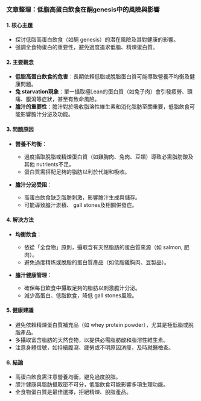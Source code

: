 ### 文章整理：低脂高蛋白飲食在酮genesis中的風險與影響

#### 1. 核心主題
- 探讨低脂高蛋白飲食（如酮 genesis）的潜在風險及其對健康的影響。
- 强調全食物蛋白的重要性，避免過度追求低脂、精煉蛋白質。

#### 2. 主要觀念
- **低脂高蛋白飲食的危害**：長期依賴低脂或脫脂蛋白質可能導致營養不均衡及健康問題。
- **兔 starvation現象**：單一攝取極Lean的蛋白質（如兔子肉）會引發疲勞、頭痛、腹瀉等症狀，甚至有致命風險。
- **膽汁的重要性**：膽汁對於吸收脂溶性維生素和消化脂肪至關重要，低脂飲食可能影響膽汁分泌及功能。

#### 3. 問題原因
- **營養不均衡**：
  - 過度攝取脫脂或精煉蛋白質（如雞胸肉、兔肉、豆類）導致必需脂肪酸及其他 nutrients不足。
  - 蛋白質需搭配足夠的脂肪以利於代謝和吸收。
  
- **膽汁分泌受阻**：
  - 高蛋白飲食缺乏脂肪刺激，影響膽汁生成與儲存。
  - 可能導致膽汁淤積、 gall stones及相關併發症。

#### 4. 解決方法
- **均衡飲食**：
  - 依從「全食物」原則，攝取含有天然脂肪的蛋白質來源（如 salmon, 肥肉）。
  - 避免過度精炼或脫脂的蛋白質產品（如低脂雞胸肉、豆製品）。

- **膽汁健康管理**：
  - 確保每日飲食中攝取足夠的脂肪以刺激膽汁分泌。
  - 減少高蛋白、低脂飲食，降低 gall stones風險。

#### 5. 健康建議
- 避免依賴精煉蛋白質補充品（如 whey protein powder），尤其是極低脂或脫脂產品。
- 多攝取富含脂肪的天然食物，以提供必需脂肪酸和脂溶性維生素。
- 注意身體信號，如持續腹瀉、疲勞或不明原因消瘦，及時就醫檢查。

#### 6. 結論
- 高蛋白飲食需注意營養均衡，避免過度脫脂。
- 胆汁健康與脂肪攝取密不可分，低脂飲食可能影響多項生理功能。
- 全食物蛋白質是最佳選擇，拒絕精煉、脫脂產品。